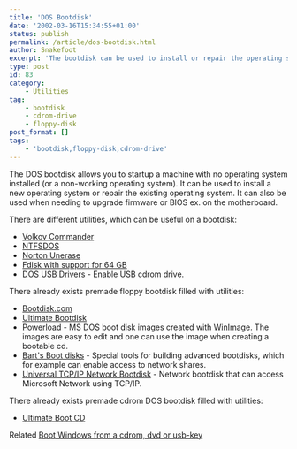 ```yaml
---
title: 'DOS Bootdisk'
date: '2002-03-16T15:34:55+01:00'
status: publish
permalink: /article/dos-bootdisk.html
author: Snakefoot
excerpt: 'The bootdisk can be used to install or repair the operating system on the computer.'
type: post
id: 83
category:
    - Utilities
tag:
    - bootdisk
    - cdrom-drive
    - floppy-disk
post_format: []
tags:
    - 'bootdisk,floppy-disk,cdrom-drive'
---
```

The DOS bootdisk allows you to startup a machine with no operating system installed (or a non-working operating system). It can be used to install a new operating system or repair the existing operating system. It can also be used when needing to upgrade firmware or BIOS ex. on the motherboard.  
  
 There are different utilities, which can be useful on a bootdisk:

- [Volkov Commander](/article/volkov-commander.html)
- [NTFSDOS](/article/dos-mount-ntfs.html)
- [Norton Unerase](/article/norton-unerase.html)
- [Fdisk with support for 64 GB](/article/fdisk.html)
- [DOS USB Drivers](http://www.bootdisk.com/usb.htm) - Enable USB cdrom drive.
 
 There already exists premade floppy bootdisk filled with utilities:
- [Bootdisk.com](http://www.bootdisk.com/bootdisk.htm)
- [Ultimate Bootdisk](http://www.startdisk.com/)
- [Powerload](http://www.powerload.shorturl.com/) - MS DOS boot disk images created with [WinImage](http://www.winimage.com/). The images are easy to edit and one can use the image when creating a bootable cd.
- [Bart's Boot disks](http://www.nu2.nu/bootdisk/) - Special tools for building advanced bootdisks, which for example can enable access to network shares.
- [Universal TCP/IP Network Bootdisk](http://www.netbootdisk.com/) - Network bootdisk that can access Microsoft Network using TCP/IP.
 
 There already exists premade cdrom DOS bootdisk filled with utilities:
- [Ultimate Boot CD](http://www.ultimatebootcd.com/)
 
 Related [Boot Windows from a cdrom, dvd or usb-key](/article/winnt-preinstalled-environment.html)